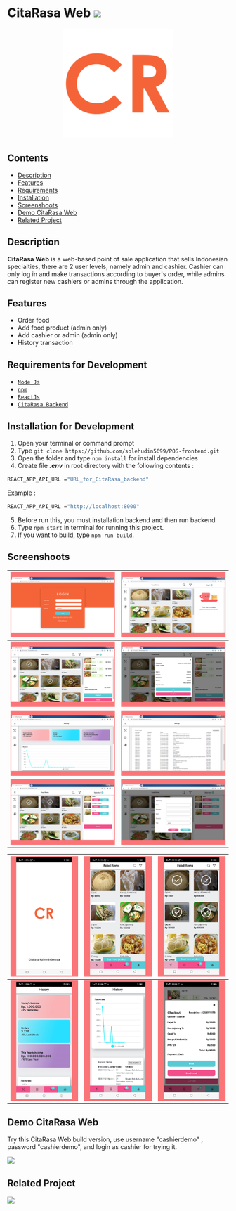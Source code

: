 # CitaRasa Web <img src="https://img.shields.io/badge/Build%20with-ReactJs-61dbfb?style=popout&logo=react">

<div align="center">
    <img width="250" src="./public/logo512.png">
</div>

## Contents

- [Description](#description)
- [Features](#features)
- [Requirements](#requirements-for-development)
- [Installation](#installation-for-development)
- [Screenshoots](#screenshoots)
- [Demo CitaRasa Web](#demo-citarasa-web)
- [Related Project](#related-project)

## Description

**CitaRasa Web** is a web-based point of sale application that sells Indonesian
specialties, there are 2 user levels, namely admin and cashier. Cashier can only
log in and make transactions according to buyer's order, while admins can
register new cashiers or admins through the application.

## Features

- Order food
- Add food product (admin only)
- Add cashier or admin (admin only)
- History transaction

## Requirements for Development

- [`Node Js`](https://nodejs.org/en/)
- [`npm`](https://www.npmjs.com/get-npm)
- [`ReactJs`](https://reactjs.org/)
- [`CitaRasa Backend`](https://github.com/solehudin5699/POS-back-end.git)

## Installation for Development

1. Open your terminal or command prompt
2. Type `git clone https://github.com/solehudin5699/POS-frontend.git`
3. Open the folder and type `npm install` for install dependencies
4. Create file **_.env_** in root directory with the following contents :

```bash
REACT_APP_API_URL ="URL_for_CitaRasa_backend"
```

Example :

```bash
REACT_APP_API_URL ="http://localhost:8000"
```

5. Before run this, you must installation backend and then run backend
6. Type `npm start` in terminal for running this project.
7. If you want to build, type `npm run build`.

## Screenshoots

| <img width="100%" src="./src/assets/image/sc6.png"> | <img width="100%" src="./src/assets/image/sc1.png"> |
| --------------------------------------------------- | --------------------------------------------------- |
| <img width="100%" src="./src/assets/image/sc2.png"> | <img width="100%" src="./src/assets/image/sc3.png"> |
| <img width="100%" src="./src/assets/image/sc4.png"> | <img width="100%" src="./src/assets/image/sc5.png"> |
| <img width="100%" src="./src/assets/image/sc7.png"> | <img width="100%" src="./src/assets/image/sc8.png"> |

| <img width="100%" src="./src/assets/image/sc9.png">  | <img width="100%" src="./src/assets/image/sc10.png"> | <img width="100%" src="./src/assets/image/sc11.png"> |
| ---------------------------------------------------- | ---------------------------------------------------- | ---------------------------------------------------- |
| <img width="100%" src="./src/assets/image/sc12.png"> | <img width="100%" src="./src/assets/image/sc13.png"> | <img width="100%" src="./src/assets/image/sc14.png"> |

## Demo CitaRasa Web

Try this CitaRasa Web build version, use username "cashierdemo" , password
"cashierdemo", and login as cashier for trying it.

<a href="http://54.175.146.137:3002">
  <img src="https://img.shields.io/badge/CitaRasa%20Web-Link%20Demo-blue.svg?style=popout&logo=firefox"/>
</a>

## Related Project

<a href="https://github.com/solehudin5699/POS-back-end.git">
<img src="https://img.shields.io/badge/CitaRasa%20Backend-Repository-blue.svg?style=popout&logo=github"/>
</a>
